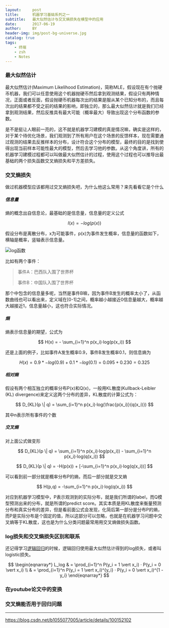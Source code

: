 ```yaml
---
layout:     post
title:      机器学习基础系列之一
subtitle:   最大似然估计与交叉熵损失在模型中的应用
date:       2017-06-19
author:     BY
header-img: img/post-bg-universe.jpg
catalog: true
tags:
    - 终端
    - zsh
    - Notes
---
```


### 最大似然估计

最大似然估计(Maximum Likelihood Estimation)，简称MLE，假设现在有个抛硬币机器，我们可以任意使用这个机器抛硬币然后拿到观测结果，假设只有两种情况，正面或者反面，假设抛硬币机器每次出的结果是服从某个已知分布的，而且每次出的结果都不受之前的结果的影响，即独立的，那么最大似然估计就是我们已经拿到观测结果，然后反推具有最大可能（概率最大）导致出现这个分布函数的参数。

是不是挺让人眼前一亮的，这不就是机器学习建模的真是情况嘛，确实是这样的，对于某个待优化场景，我们观测到了所有用户在这个场景的反馈样本，现在需要通过观测的结果去反推样本的分布，设计符合这个分布的模型，最终的目的是找到使得出现当前样本可能性最大的模型，然后去学习他的参数。从这个角度讲，所有的机器学习建模过程都可以叫做最大似然估计的过程，使用这个过程也可以推导出最基础的两个损失函数交叉熵损失和平方差损失。

### 交叉熵损失

做过机器模型应该都用过交叉熵损失吧，为什么他这么常用？来先看看它是个什么

##### 信息量

熵的概念出自信息论，最基础的是信息量，信息量的定义公式

$$
I(x) = -log(p(x))
$$ 

假设分布是离散分布，x为可能事件，p(x)为事件发生概率，信息量的函数如下，横轴是概率，竖轴表示信息量。

![log函数](http://yougth.top/img/ml/base_ml_0.png)


比如有两个事件：

> 事件A：巴西队入围了世界杯
> 
> 事件B：中国队入围了世界杯

那个中包含的信息量多呢，当然是事件B嘛，因为事件B发生的概率太小了，从函数曲线也可以看出来，定义域在[0-1]之间，概率越小越接近0信息量越大，概率越大越接近1，信息量越小，这也符合实际情况。

##### 熵

熵表示信息量的期望，公式为

$$
H(x) = - \sum_{i=1}^n p(x_i)·log(p(x_i))
$$

还是上面的例子，比如事件A发生概率0.9，事件B发生概率0.1，则信息熵为

$$
H(x) = 0.9 * -log(0.9) + 0.1 * -log(0.1) = 0.095 + 0.230  = 0.325 
$$

##### 相对熵

假设有两个相互独立的概率分布P(x)和Q(x)，一般用KL散度(Kullback-Leibler (KL) divergence)来定义这两个分布的差异，KL散度的计算公式为：

$$
D_{KL}(p \| q) = \sum_{i=1}^n p(x_i)·log(\frac{p(x_i)}{q(x_i)})
$$

其中n表示所有事件的个数

##### 交叉熵

对上面公式做变形

$$
D_{KL}(p \| q) = \sum_{i=1}^n p(x_i)·log(p(x_i)) - \sum_{i=1}^n p(x_i)·log(q(x_i))
$$

$$
 D_{KL}(p \| q) = -H(p(x)) + [-\sum_{i=1}^n p(x_i)·log(q(x_i))]
$$

可以看到前一部分就是概率分布P的熵，而后一部分就是交叉熵

$$
H(p,q) = -\sum_{i=1}^n p(x_i)·log(q(x_i))
$$

对应到机器学习模型中，P表示观测到的实际分布，就是我们所谓的label，而Q模型预测出来的分布，就是所谓的predict score。其实本质是用KL散度来衡量预测分布和真实分布的差异，但是看前面公式会发现，化简后第一部分是分布P的熵，而P是实际分布是个固定的值，所以这部分可以忽略，也就是在机器学习问题中交叉熵等于KL散度，这也是为什么分类问题最常用用交叉熵做损失函数。

### log损失和交叉熵损失区别和联系

还记得学习[逻辑回归](http://yougth.top/2017/09/11/%E9%80%BB%E8%BE%91%E5%9B%9E%E5%BD%92/)的时候，逻辑回归使用最大似然估计得到的log损失，或者叫logistic损失。

$$
\begin{eqnarray*} L_log & = \prod_{i=1}^n P(y_i = 1 \vert x_i) · P(y_i = 0 \vert x_i) \\
& = \prod_{i=1}^n P(y_i = 1 \vert x_i)^{y_i} · P(y_i = 0 \vert x_i)^{1 - y_i}
\end{eqnarray*}
$$

### 在youtube论文中的变换


### 交叉熵能否用于回归问题

---
https://blog.csdn.net/b1055077005/article/details/100152102
